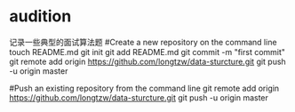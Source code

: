 audition
========
记录一些典型的面试算法题
#Create a new repository on the command line
touch README.md
git init
git add README.md
git commit -m "first commit"
git remote add origin https://github.com/longtzw/data-sturcture.git
git push -u origin master

#Push an existing repository from the command line
git remote add origin https://github.com/longtzw/data-sturcture.git
git push -u origin master

